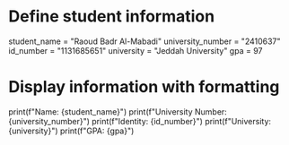 # Define student information
 student_name = "Raoud Badr Al-Mabadi"
 university_number = "2410637"
 id_number = "1131685651"
 university = "Jeddah University"
 gpa = 97

 # Display information with formatting
 print(f"Name: {student_name}")
 print(f"University Number: {university_number}")
 print(f"Identity: {id_number}")
 print(f"University: {university}")
 print(f"GPA: {gpa}")
